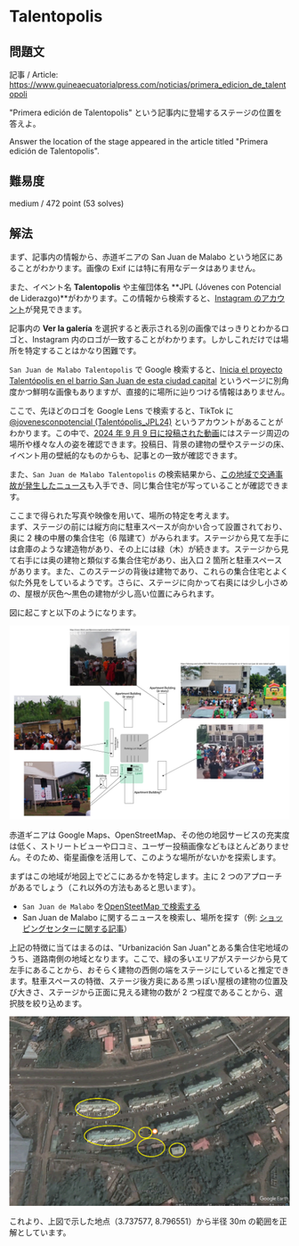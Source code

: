 # Talentopolis

## 問題文

記事 / Article:  
https://www.guineaecuatorialpress.com/noticias/primera_edicion_de_talentopoli  

"Primera edición de Talentopolis" という記事内に登場するステージの位置を答えよ。  

Answer the location of the stage appeared in the article titled "Primera edición de Talentopolis".


## 難易度

medium / 472 point (53 solves)

## 解法

まず、記事内の情報から、赤道ギニアの San Juan de Malabo という地区にあることがわかります。画像の Exif には特に有用なデータはありません。

また、イベント名 **Talentopolis** や主催団体名 **JPL (Jóvenes con Potencial de Liderazgo)**がわかります。この情報から検索すると、[Instagram のアカウント](https://www.instagram.com/jplentertainmenteg/reels/)が発見できます。

記事内の **Ver la galería** を選択すると表示される別の画像ではっきりとわかるロゴと、Instagram 内のロゴが一致することがわかります。しかしこれだけでは場所を特定することはかなり困難です。

`San Juan de Malabo Talentopolis` で Google 検索すると、[Inicia el proyecto Talentópolis en el barrio San Juan de esta ciudad capital](https://ahoraeg.com/cultura/2024/09/10/inicia-el-proyecto-talentopolis-en-el-barrio-san-juan-de-esta-ciudad-capital/) というページに別角度かつ鮮明な画像もありますが、直接的に場所に辿りつける情報はありません。

ここで、先ほどのロゴを Google Lens で検索すると、TikTok に [@jovenesconpotencial (Talentópolis_JPL24)](https://www.tiktok.com/@jovenesconpotencial/) というアカウントがあることがわかります。この中で、[2024 年 9 月 9 日に投稿された動画](https://www.tiktok.com/@jovenesconpotencial/video/7412289712272182533)にはステージ周辺の場所や様々な人の姿を確認できます。投稿日、背景の建物の壁やステージの床、イベント用の壁紙的なものからも、記事との一致が確認できます。

また、`San Juan de Malabo Talentopolis` の検索結果から、[この地域で交通事故が発生したニュース](https://ahoraeg.com/sociedad/sucesos/2022/05/22/brutal-accidente-de-circulacion-en-el-barrio-san-juan-de-malabo/)も入手でき、同じ集合住宅が写っていることが確認できます。

ここまで得られた写真や映像を用いて、場所の特定を考えます。  
まず、ステージの前には縦方向に駐車スペースが向かい合って設置されており、奥に 2 棟の中層の集合住宅（6 階建て）がみられます。ステージから見て左手には倉庫のような建造物があり、その上には緑（木）が続きます。ステージから見て右手には奥の建物と類似する集合住宅があり、出入口 2 箇所と駐車スペースがあります。また、このステージの背後は建物であり、これらの集合住宅とよく似た外見をしているようです。さらに、ステージに向かって右奥には少し小さめの、屋根が灰色～黒色の建物が少し高い位置にみられます。

図に起こすと以下のようになります。

![](./talentpolis-wu.png)

赤道ギニアは Google Maps、OpenStreetMap、その他の地図サービスの充実度は低く、ストリートビューや口コミ、ユーザー投稿画像などもほとんどありません。そのため、衛星画像を活用して、このような場所がないかを探索します。

まずはこの地域が地図上でどこにあるかを特定します。主に 2 つのアプローチがあるでしょう（これ以外の方法もあると思います）。

- `San Juan de Malabo` を[OpenSteetMap で検索する](https://www.openstreetmap.org/search?query=San+Juan+de+Malabo&zoom=18)
- San Juan de Malabo に関するニュースを検索し、場所を探す（例: [ショッピングセンターに関する記事](https://www.guineaecuatorialpress.com/noticias/inauguracion_del_afri_mall_de_malabo)）

上記の特徴に当てはまるのは、"Urbanización San Juan"とある集合住宅地域のうち、道路南側の地域となります。ここで、緑の多いエリアがステージから見て左手にあることから、おそらく建物の西側の端をステージにしていると推定できます。駐車スペースの特徴、ステージ後方奥にある黒っぽい屋根の建物の位置及び大きさ、ステージから正面に見える建物の数が 2 つ程度であることから、選択肢を絞り込めます。

![](./talentpolis-googleearth.png)

これより、上図で示した地点（3.737577, 8.796551）から半径 30m の範囲を正解としています。

